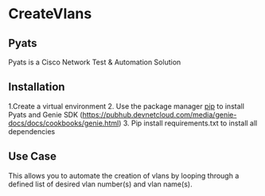 # CreateVlans

## Pyats 
Pyats is a Cisco Network Test & Automation Solution

## Installation 
1.Create a virtual environment 
2. Use the package manager [pip](https://pypi.org/project/pyats/) to install Pyats and Genie SDK (https://pubhub.devnetcloud.com/media/genie-docs/docs/cookbooks/genie.html)
3. Pip install requirements.txt to install all dependencies 

## Use Case 
This allows you to automate the creation of vlans by looping through a defined list of desired vlan number(s) and vlan name(s). 
